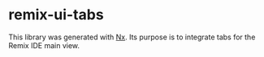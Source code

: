 # remix-ui-tabs

This library was generated with [Nx](https://nx.dev).
Its purpose is to integrate tabs for the Remix IDE main view.